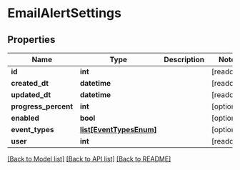 # EmailAlertSettings


## Properties
Name | Type | Description | Notes
------------ | ------------- | ------------- | -------------
**id** | **int** |  | [readonly] 
**created_dt** | **datetime** |  | [readonly] 
**updated_dt** | **datetime** |  | [readonly] 
**progress_percent** | **int** |  | [optional] 
**enabled** | **bool** |  | [optional] 
**event_types** | [**list[EventTypesEnum]**](EventTypesEnum.md) |  | [optional] 
**user** | **int** |  | [readonly] 

[[Back to Model list]](../README.md#documentation-for-models) [[Back to API list]](../README.md#documentation-for-api-endpoints) [[Back to README]](../README.md)


